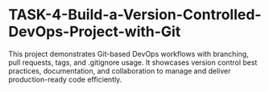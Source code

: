 # TASK-4-Build-a-Version-Controlled-DevOps-Project-with-Git
This project demonstrates Git-based DevOps workflows with branching, pull requests, tags, and .gitignore usage. It showcases version control best practices, documentation, and collaboration to manage and deliver production-ready code efficiently.
